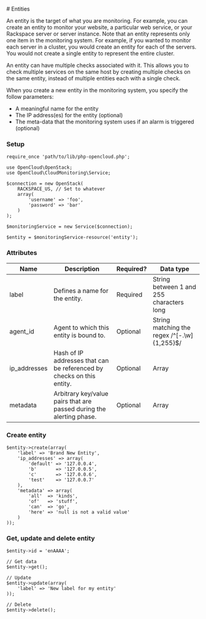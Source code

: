 # Entities

An entity is the target of what you are monitoring. For example, you can create an entity to monitor your website, a particular web service, or your Rackspace server or server instance. Note that an entity represents only one item in the monitoring system. For example, if you wanted to monitor each server in a cluster, you would create an entity for each of the servers. You would not create a single entity to represent the entire cluster.

An entity can have multiple checks associated with it. This allows you to check multiple services on the same host by creating multiple checks on the same entity, instead of multiple entities each with a single check.

When you create a new entity in the monitoring system, you specify the follow parameters:

- A meaningful name for the entity
- The IP address(es) for the entity (optional)
- The meta-data that the monitoring system uses if an alarm is triggered (optional)

### Setup

```
require_once 'path/to/lib/php-opencloud.php';

use OpenCloud\OpenStack;
use OpenCloud\CloudMonitoring\Service;

$connection = new OpenStack(
	RACKSPACE_US, // Set to whatever
	array(
		'username' => 'foo',
		'password' => 'bar'
	)
);

$monitoringService = new Service($connection);

$entity = $monitoringService-resource('entity');
```

### Attributes

Name|Description|Required?|Data type
---|---|---|---
label|Defines a name for the entity.|Required|String between 1 and 255 characters long
agent_id|Agent to which this entity is bound to.|Optional|String matching the regex /^[-\.\w]{1,255}$/
ip_addresses|Hash of IP addresses that can be referenced by checks on this entity.|Optional|Array
metadata|Arbitrary key/value pairs that are passed during the alerting phase.|Optional|Array

### Create entity
```
$entity->create(array(
	'label' => 'Brand New Entity',
    'ip_addresses' => array(
        'default' => '127.0.0.4',
        'b'       => '127.0.0.5',
        'c'       => '127.0.0.6',
        'test'    => '127.0.0.7'
    ),
    'metadata' => array(
        'all'  => 'kinds',
        'of'   => 'stuff',
        'can'  => 'go',
        'here' => 'null is not a valid value'
    )
));
```


### Get, update and delete entity
```
$entity->id = 'enAAAA';

// Get data
$entity->get();

// Update
$entity->update(array(
	'label' => 'New label for my entity'
));

// Delete
$entity->delete();
```